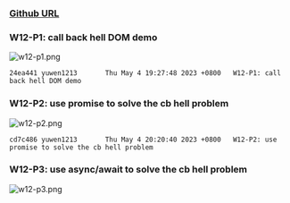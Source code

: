 ### [Github URL](https://github.com/yuwen1213/1112-1N-js-demo-211410740.git)

### W12-P1: call back hell DOM demo

![w12-p1.png](https://hlbovfzvhsftjuylmwlc.supabase.co/storage/v1/object/public/demo-40/md_1N_img/w12-p1.png)

```
24ea441 yuwen1213       Thu May 4 19:27:48 2023 +0800   W12-P1: call back hell DOM demo

```

### W12-P2: use promise to solve the cb hell problem

![w12-p2.png](https://hlbovfzvhsftjuylmwlc.supabase.co/storage/v1/object/public/demo-40/md_1N_img/w12-p2.png)

```
cd7c486 yuwen1213       Thu May 4 20:20:40 2023 +0800   W12-P2: use promise to solve the cb hell problem

```

### W12-P3: use async/await to solve the cb hell problem

![w12-p3.png](https://hlbovfzvhsftjuylmwlc.supabase.co/storage/v1/object/public/demo-40/md_1N_img/w12-p3.png)

```

```
